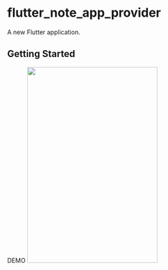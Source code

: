 # flutter_note_app_provider

A new Flutter application.

## Getting Started

DEMO 
<img src="ignorethis-ithasgifimageonly/TO_DO_APP_GIF_IMAGE_FOR_GITHUB_SHOW.gif" height="450px" width="300px" >
